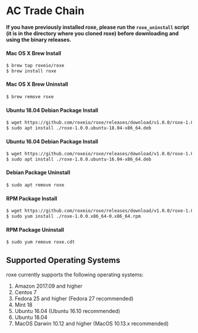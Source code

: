 # AC Trade Chain


**If you have previously installed roxe, please run the `roxe_uninstall` script (it is in the directory where you cloned roxe) before downloading and using the binary releases.**

#### Mac OS X Brew Install

```sh
$ brew tap roxeio/roxe
$ brew install roxe
```

#### Mac OS X Brew Uninstall

```sh
$ brew remove roxe
```

#### Ubuntu 18.04 Debian Package Install

```sh
$ wget https://github.com/roxeio/roxe/releases/download/v1.0.0/roxe-1.0.0.ubuntu-18.04-x86_64.deb
$ sudo apt install ./roxe-1.0.0.ubuntu-18.04-x86_64.deb
```

#### Ubuntu 16.04 Debian Package Install

```sh
$ wget https://github.com/roxeio/roxe/releases/download/v1.0.0/roxe-1.0.0.ubuntu-16.04-x86_64.deb
$ sudo apt install ./roxe-1.0.0.ubuntu-16.04-x86_64.deb
```

#### Debian Package Uninstall

```sh
$ sudo apt remove roxe
```

#### RPM Package Install

```sh
$ wget https://github.com/roxeio/roxe/releases/download/v1.0.0/roxe-1.0.0.x86_64-0.x86_64.rpm
$ sudo yum install ./roxe-1.0.0.x86_64-0.x86_64.rpm
```

#### RPM Package Uninstall

```sh
$ sudo yum remove roxe.cdt
```

## Supported Operating Systems

roxe currently supports the following operating systems:

1. Amazon 2017.09 and higher
2. Centos 7
3. Fedora 25 and higher (Fedora 27 recommended)
4. Mint 18
5. Ubuntu 16.04 (Ubuntu 16.10 recommended)
6. Ubuntu 18.04
7. MacOS Darwin 10.12 and higher (MacOS 10.13.x recommended)
